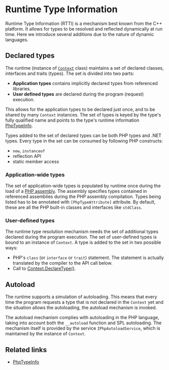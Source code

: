 # Runtime Type Information

Runtime Type Information (RTTI) is a mechanism best known from the C++ platform. It allows for types to be resolved and reflected dynamically at run time. Here we introduce several additions due to the nature of dynamic languages.

## Declared types

The runtime (instance of [`Context`](ref/context) class) maintains a set of declared classes, interfaces and traits (types). The set is divided into two parts:

- **Application types** contains implicitly declared types from referenced libraries.
- **User defined types**  are declared during the program (request) execution.

This allows for the application types to be declared just once, and to be shared by many `Context` instances. The set of types is keyed by the type's fully qualified name and points to the type's runtime information [PhpTypeInfo](ref/phptypeinfo).

Types added to the set of declared types can be both PHP types and .NET types. Every type in the set can be consumed by following PHP constructs:

- `new`, `instanceof`
- reflection API
- static member access

### Application-wide types

The set of application-wide types is populated by runtime once during the load of a [PHP assembly](assembly/compiled-assembly). The assembly specifies types contained in referenced assemblies during the PHP assembly compilation. Types being listed has to be annotated with `[PhpTypeAttribute]` attribute. By default, these are all the PHP built-in classes and interfaces like `stdClass`.

### User-defined types

The runtime type resolution mechanism needs the set of additional types declared during the program execution. The set of user-defined types is bound to an instance of `Context`. A type is added to the set in two possible ways:

- PHP's `class` (or `interface` or `trait`) statement. The statement is actually translated by the compiler to the API call below.
- Call to [Context.DeclareType()](ref/context#methods).

## Autoload

The runtime supports a simulation of autoloading. This means that every time the program requests a type that is not declared in the `Context` yet and the situation allows the autoloading, the autoload mechanism is invoked.

The autoload mechanism complies with autoloading in the PHP language, taking into account both the `__autoload` function and SPL autoloading. The mechanism itself is provided by the service `IPhpAutoloadService`, which is maintained by the instance of `Context`.

## Related links

- [PhpTypeInfo](ref/PhpTypeInfo)

